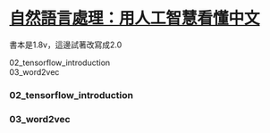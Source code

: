 
# [自然語言處理：用人工智慧看懂中文](https://www.books.com.tw/products/0010774772) 
書本是1.8v，這邊試著改寫成2.0

02_tensorflow_introduction   
03_word2vec  


### 02_tensorflow_introduction
### 03_word2vec



